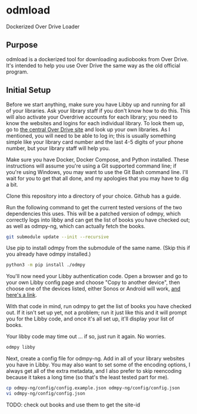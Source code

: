 # odmload
Dockerized Over Drive Loader

## Purpose

odmload is a dockerized tool for downloading audiobooks from Over Drive. It's
intended to help you use Over Drive the same way as the old official program.

## Initial Setup

Before we start anything, make sure you have Libby up and running for all of
your libraries. Ask your library staff if you don't know how to do this. This
will also activate your Overdrive accounts for each library; you need to know
the websites and logins for each individual library. To look them up, go to
[the central Over Drive site](https://www.overdrive.com/libraries) and look up
your own libraries. As I mentioned, you will need to be able to log in; this is
usually something simple like your library card number and the last 4-5 digits
of your phone number, but your library staff will help you.

Make sure you have Docker, Docker Compose, and Python installed.
These instructions will assume you're using a Git supported command line; if
you're using Windows, you may want to use the Git Bash command line. I'll wait
for you to get that all done, and my apologies that you may have to dig a bit.

Clone this repository into a directory of your choice. Github has a
guide.

Run the following command to get the current tested versions of the two
dependencies this uses. This will be a patched version of odmpy, which
correctly logs into libby and can get the list of books you have checked out;
as well as odmpy-ng, which can actually fetch the books.
```bash
git submodule update --init --recursive
```

Use pip to install odmpy from the submodule of the same name. (Skip this if you
already have odmpy installed.)
```bash
python3 -m pip install ./odmpy
```

You'll now need your Libby authentication code. Open a browser and go to your
own Libby config page and choose "Copy to another device", then choose one of
the devices listed, either Sonos or Android will work, [and here's a
link](https://libbyapp.com/interview/authenticate/setup-code#enterCode).

With that code in mind, run odmpy to get the list of books you have checked
out. If it isn't set up yet, not a problem; run it just like this and it will
prompt you for the Libby code, and once it's all set up, it'll display your
list of books.

Your libby code may time out ... if so, just run it again. No worries.

```bash
odmpy libby
```

Next, create a config file for odmpy-ng. Add in all of your library websites
you have in Libby. You may also want to set some of the encoding options, I
always get all of the extra metadata, and I also prefer to skip reencoding
because it takes a long time (so that's the least tested part for me).
```bash
cp odmpy-ng/config/config.example.json odmpy-ng/config/config.json
vi odmpy-ng/config/config.json
```

TODO: check out books and use them to get the site-id

